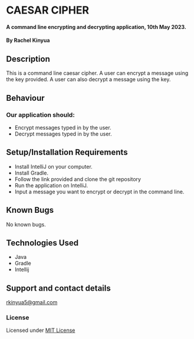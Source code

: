 # CAESAR CIPHER
#### A command line encrypting and decrypting application, 10th May 2023.
#### By **Rachel Kinyua**
## Description
This is a command line caesar cipher. A user can encrypt a message using the key provided. A user can also decrypt a message using the key.
## Behaviour
###  Our application should:
* Encrypt messages typed in by the user.
* Decrypt messages typed in by the user.
## Setup/Installation Requirements
* Install IntelliJ on your computer.
* Install Gradle.
* Follow the link provided and clone the git repository
* Run the application on IntelliJ.
* Input a message you want to encrypt or decrypt in the command line.
## Known Bugs
No known bugs.
## Technologies Used
* Java
* Gradle
* Intellij 
## Support and contact details
rkinyua5@gmail.com
### License
Licensed under [MIT License](LICENSE)
